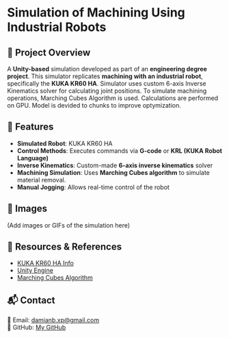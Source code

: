 # Simulation of Machining Using Industrial Robots

## 📌 Project Overview
A **Unity-based** simulation developed as part of an **engineering degree project**. This simulator replicates **machining with an industrial robot**, specifically the **KUKA KR60 HA**. Simulator uses custom 6-axis Inverse Kinematics solver for calculating joint positions. To simulate machining operations, Marching Cubes Algorithm is used. Calculations are performed on GPU. Model is devided to chunks to improve optymization.

## 🔧 Features
- **Simulated Robot**: KUKA KR60 HA
- **Control Methods**: Executes commands via **G-code** or **KRL (KUKA Robot Language)**
- **Inverse Kinematics**: Custom-made **6-axis inverse kinematics** solver
- **Machining Simulation**: Uses **Marching Cubes algorithm** to simulate material removal.
- **Manual Jogging**: Allows real-time control of the robot

## 📸 Images
(Add images or GIFs of the simulation here)

## 🔗 Resources & References
- [KUKA KR60 HA Info](https://www.kuka.com/)
- [Unity Engine](https://unity.com/)
- [Marching Cubes Algorithm](https://en.wikipedia.org/wiki/Marching_cubes)

## 📬 Contact
📧 Email: damianb.xp@gmail.com  
🐙 GitHub: [My GitHub](https://github.com/damianbxp)  
